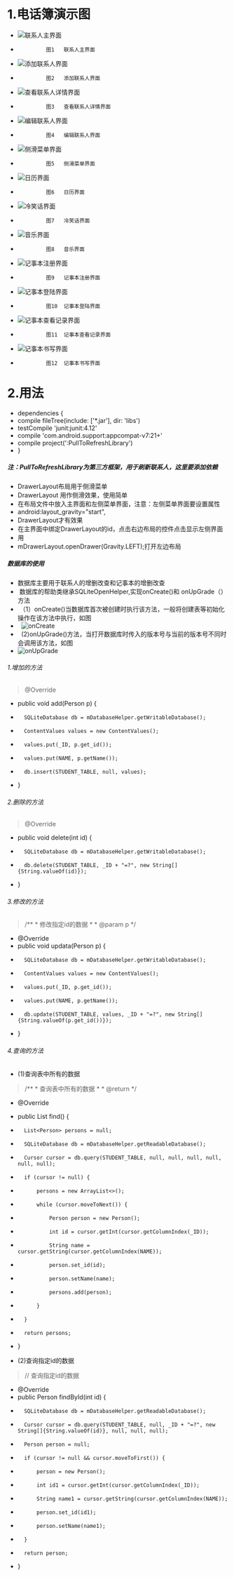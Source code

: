 # 1.电话簿演示图
- ![联系人主界面](https://github.com/ly931126/MyContacts/blob/master/picture/%E8%81%94%E7%B3%BB%E4%BA%BA%E4%B8%BB%E7%95%8C%E9%9D%A2.png)
 -              图1   联系人主界面
- ![添加联系人界面](https://github.com/ly931126/MyContacts/blob/master/picture/%E6%B7%BB%E5%8A%A0%E8%81%94%E7%B3%BB%E4%BA%BA%E7%95%8C%E9%9D%A2.png)
 -              图2   添加联系人界面
- ![查看联系人详情界面](https://github.com/ly931126/MyContacts/blob/master/picture/%E6%9F%A5%E7%9C%8B%E8%81%94%E7%B3%BB%E4%BA%BA%E8%AF%A6%E7%BB%86%E4%BF%A1%E6%81%AF.png)
 -              图3   查看联系人详情界面
- ![编辑联系人界面](https://github.com/ly931126/MyContacts/blob/master/picture/%E7%BC%96%E8%BE%91%E8%81%94%E7%B3%BB%E4%BA%BA%E7%95%8C%E9%9D%A2.png)
 -              图4   编辑联系人界面
- ![侧滑菜单界面](https://github.com/ly931126/MyContacts/blob/master/picture/%E4%BE%A7%E6%BB%91%E8%8F%9C%E5%8D%95%E7%95%8C%E9%9D%A2.png)
 -              图5   侧滑菜单界面
- ![日历界面](https://github.com/ly931126/MyContacts/blob/master/picture/%E6%97%A5%E5%8E%86%E7%95%8C%E9%9D%A2.png)
 -              图6   日历界面
- ![冷笑话界面](https://github.com/ly931126/MyContacts/blob/master/picture/%E6%97%A5%E5%8E%86%E7%95%8C%E9%9D%A2.png)
 -              图7   冷笑话界面
- ![音乐界面](https://github.com/ly931126/MyContacts/blob/master/picture/%E9%9F%B3%E4%B9%90%E7%95%8C%E9%9D%A2.png)
 -              图8   音乐界面
- ![记事本注册界面](https://github.com/ly931126/MyContacts/blob/master/picture/%E8%AE%B0%E4%BA%8B%E6%9C%AC%E6%B3%A8%E5%86%8C%E7%95%8C%E9%9D%A2.png)
 -              图9   记事本注册界面
- ![记事本登陆界面](https://github.com/ly931126/MyContacts/blob/master/picture/%E8%AE%B0%E4%BA%8B%E6%9C%AC%E6%B3%A8%E5%86%8C%E7%95%8C%E9%9D%A2.png)
 -              图10  记事本登陆界面
- ![记事本查看记录界面](https://github.com/ly931126/MyContacts/blob/master/picture/%E8%AE%B0%E4%BA%8B%E6%9C%AC%E8%AE%B0%E5%BD%95%E7%95%8C%E9%9D%A2.png)
 -              图11  记事本查看记录界面
- ![记事本书写界面](https://github.com/ly931126/MyContacts/blob/master/picture/%E8%AE%B0%E4%BA%8B%E6%9C%AC%E4%B9%A6%E5%86%99%E7%95%8C%E9%9D%A2.png)
 -              图12  记事本书写界面
# 2.用法
- dependencies {
-  compile fileTree(include: ['*.jar'], dir: 'libs')
-    testCompile 'junit:junit:4.12'
-   compile 'com.android.support:appcompat-v7:21+'
-   compile project(':PullToRefreshLibrary')
- }

#####  注：PullToRefreshLibrary为第三方框架，用于刷新联系人，这里要添加依赖
- DrawerLayout布局用于侧滑菜单
-  DrawerLayout 用作侧滑效果，使用简单
-  在布局文件中放入主界面和左侧菜单界面，注意：左侧菜单界面要设置属性
-   android:layout_gravity="start",
-  DrawerLayout才有效果
-  在主界面中绑定DrawerLayout的id，点击右边布局的控件点击显示左侧界面
-  用
- mDrawerLayout.openDrawer(Gravity.LEFT);打开左边布局

#####  数据库的使用
-  数据库主要用于联系人的增删改查和记事本的增删改查
-  数据库的帮助类继承SQLiteOpenHelper,实现onCreate()和 onUpGrade（）方法
-  （1）onCreate()当数据库首次被创建时执行该方法，一般将创建表等初始化操作在该方法中执行，如图
-   ![onCreate](https://github.com/ly931126/MyContacts/blob/master/picture/createtable.png)
-   (2)onUpGrade()方法，当打开数据库时传入的版本号与当前的版本号不同时会调用该方法，如图
-    ![onUpGrade](https://github.com/ly931126/MyContacts/blob/master/picture/onUpGrade.png)

###### 1.增加的方法
 > @Override
-	public void add(Person p) {
-		SQLiteDatabase db = mDatabaseHelper.getWritableDatabase();
-		ContentValues values = new ContentValues();
-		values.put(_ID, p.get_id());
-		values.put(NAME, p.getName());
-		db.insert(STUDENT_TABLE, null, values);
-	}
 
######  2.删除的方法
>  @Override
-	public void delete(int id) {
-		SQLiteDatabase db = mDatabaseHelper.getWritableDatabase();
-		db.delete(STUDENT_TABLE, _ID + "=?", new String[]{String.valueOf(id)});
-	}
 
###### 3.修改的方法
 >  /**
	 * 修改指定id的数据
	 * 
	 * @param p
	 */
- @Override
- 	public void updata(Person p) {
- 		SQLiteDatabase db = mDatabaseHelper.getWritableDatabase();
- 		ContentValues values = new ContentValues();
- 		values.put(_ID, p.get_id());
- 		values.put(NAME, p.getName());
- 		db.update(STUDENT_TABLE, values, _ID + "=?", new String[]{String.valueOf(p.get_id())});
		
- 	}
 
######  4.查询的方法
-   (1)查询表中所有的数据
 > /**
	 * 查询表中所有的数据
	 * 
	 * @return
	 */
- 	@Override
- 	public List<Person> find() {
- 		List<Person> persons = null;
- 		SQLiteDatabase db = mDatabaseHelper.getReadableDatabase();
- 		Cursor cursor = db.query(STUDENT_TABLE, null, null, null, null, null, null);
- 		if (cursor != null) {
- 			persons = new ArrayList<>();
- 			while (cursor.moveToNext()) {
- 				Person person = new Person();
- 				int id = cursor.getInt(cursor.getColumnIndex(_ID));
- 				String name = cursor.getString(cursor.getColumnIndex(NAME));
- 				person.set_id(id);
- 				person.setName(name);
- 				persons.add(person);
- 			}
- 		}
- 		return persons;
- 	}
 
-   (2)查询指定id的数据
 >  // 查询指定id的数据
-	@Override
-	public Person findById(int id) {
-		SQLiteDatabase db = mDatabaseHelper.getReadableDatabase();
-		Cursor cursor = db.query(STUDENT_TABLE, null, _ID + "=?", new String[]{String.valueOf(id)}, null, null, null);
-		Person person = null;
-		if (cursor != null && cursor.moveToFirst()) {
-			person = new Person();
-			int id1 = cursor.getInt(cursor.getColumnIndex(_ID));
-			String name1 = cursor.getString(cursor.getColumnIndex(NAME));
-			person.set_id(id1);
-			person.setName(name1);
			
-		}
-		return person;
-	}
 
 
